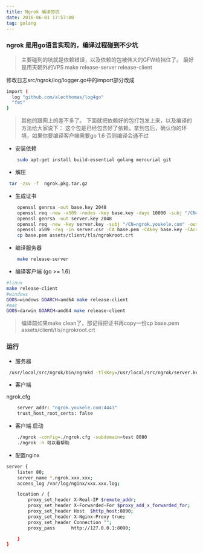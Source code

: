 ```yaml
---
title: Ngrok 编译的坑
date: 2016-06-01 17:57:00
tag: golang
---
```


### ngrok 是用go语言实现的，编译过程碰到不少坑

> 主要碰到的坑就是依赖错误，以及依赖的包被伟大的GFW给挡住了。
最好是用天朝外的VPS make release-server release-client 

修改日志src/ngrok/log/logger.go中的import部分改成

```bash
import (
  log "github.com/alecthomas/log4go"
  "fmt"
)

```

> 其他的跟网上的差不多了。
 下面就把依赖好的包打包发上来，以及编译的方法给大家说下：
 这个包是已经包含好了依赖，拿到包后，确认你的环境，如果你要编译客户端需要go 1.6 否则编译会通不过

- 安装依赖 

```bash
	sudo apt-get install build-essential golang mercurial git 
```

- 解压

```bash
 tar -zxv -f  ngrok.pkg.tar.gz 
```

- 生成证书

```bash
    openssl genrsa -out base.key 2048
    openssl req -new -x509 -nodes -key base.key -days 10000 -subj "/CN=ngrok.youkele.com" -out base.pem
    openssl genrsa -out server.key 2048
    openssl req -new -key server.key -subj "/CN=ngrok.youkele.com" -out server.csr
    openssl x509 -req -in server.csr -CA base.pem -CAkey base.key -CAcreateserial -days 10000 -out server.crt
    cp base.pem assets/client/tls/ngrokroot.crt

```

- 编译服务器

```bash
    make release-server
```

- 编译客户端 (go >= 1.6)

```bash
#linux
make release-client
#windows
GOOS=windows GOARCH=amd64 make release-client
#mac
GOOS=darwin GOARCH=amd64 make release-client
```

> 编译前如果make clean了，那记得把证书再copy一份cp base.pem assets/client/tls/ngrokroot.crt

### 运行

 - 服务器

```bash
 /usr/local/src/ngrok/bin/ngrokd -tlsKey=/usr/local/src/ngrok/server.key -tlsCrt=/usr/local/src/ngrok/server.crt -domain="ngrok.youkele.com" -httpAddr=":8090" -httpsAddr=":4433"
```

- 客户端

ngrok.cfg

```bash
    server_addr: "ngrok.youkele.com:4443"
    trust_host_root_certs: false
```

- 客户端 启动

```bash
	./ngrok -config=./ngrok.cfg -subdomain=test 8080
	./ngrok -h 可以看帮助
```

- 配置nginx 

```bash
server {
    listen 80;
    server_name *.ngrok.xxx.xxx;
    access_log /var/log/nginx/xxx.xxx.log;

    location / {
        proxy_set_header X-Real-IP $remote_addr;
        proxy_set_header X-Forwarded-For $proxy_add_x_forwarded_for;
        proxy_set_header Host  $http_host:8090;
        proxy_set_header X-Nginx-Proxy true;
        proxy_set_header Connection "";
        proxy_pass      http://127.0.0.1:8090;

    }
}

```
